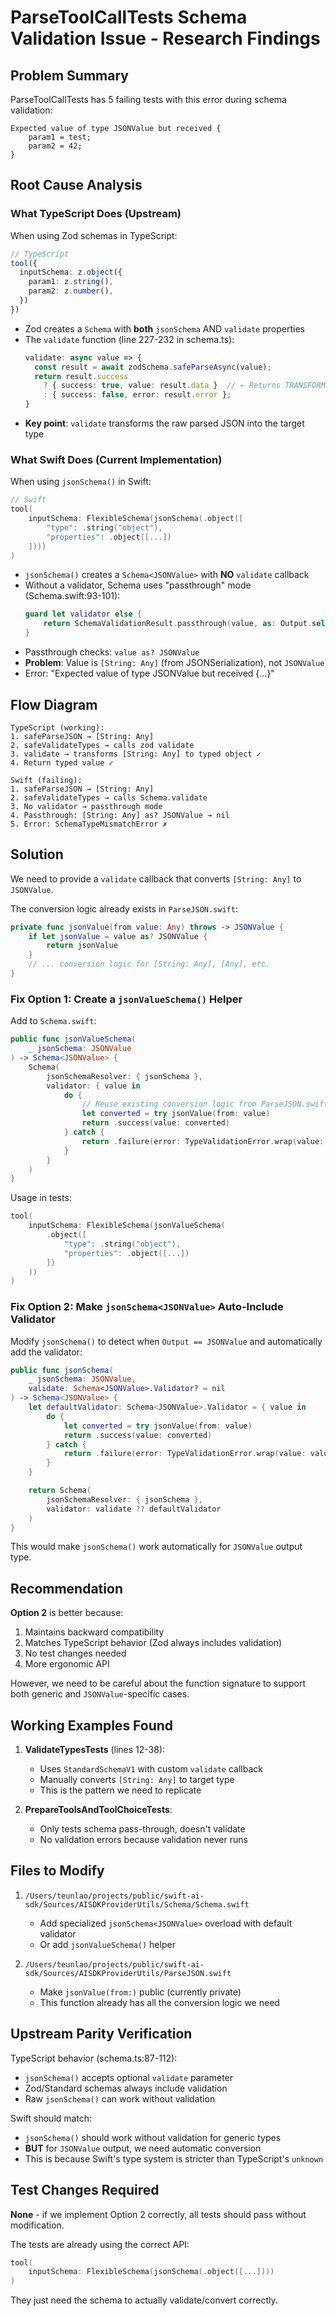 # ParseToolCallTests Schema Validation Issue - Research Findings

## Problem Summary

ParseToolCallTests has 5 failing tests with this error during schema validation:
```
Expected value of type JSONValue but received {
    param1 = test;
    param2 = 42;
}
```

## Root Cause Analysis

### What TypeScript Does (Upstream)

When using Zod schemas in TypeScript:
```typescript
// TypeScript
tool({
  inputSchema: z.object({
    param1: z.string(),
    param2: z.number(),
  })
})
```

- Zod creates a `Schema` with **both** `jsonSchema` AND `validate` properties
- The `validate` function (line 227-232 in schema.ts):
  ```typescript
  validate: async value => {
    const result = await zodSchema.safeParseAsync(value);
    return result.success
      ? { success: true, value: result.data }  // ← Returns TRANSFORMED value
      : { success: false, error: result.error };
  }
  ```
- **Key point**: `validate` transforms the raw parsed JSON into the target type

### What Swift Does (Current Implementation)

When using `jsonSchema()` in Swift:
```swift
// Swift
tool(
    inputSchema: FlexibleSchema(jsonSchema(.object([
        "type": .string("object"),
        "properties": .object([...])
    ])))
)
```

- `jsonSchema()` creates a `Schema<JSONValue>` with **NO** `validate` callback
- Without a validator, Schema uses "passthrough" mode (Schema.swift:93-101):
  ```swift
  guard let validator else {
      return SchemaValidationResult.passthrough(value, as: Output.self)
  }
  ```
- Passthrough checks: `value as? JSONValue`
- **Problem**: Value is `[String: Any]` (from JSONSerialization), not `JSONValue`
- Error: "Expected value of type JSONValue but received {...}"

## Flow Diagram

```
TypeScript (working):
1. safeParseJSON → [String: Any]
2. safeValidateTypes → calls zod validate
3. validate → transforms [String: Any] to typed object ✓
4. Return typed value ✓

Swift (failing):
1. safeParseJSON → [String: Any]
2. safeValidateTypes → calls Schema.validate
3. No validator → passthrough mode
4. Passthrough: [String: Any] as? JSONValue → nil
5. Error: SchemaTypeMismatchError ✗
```

## Solution

We need to provide a `validate` callback that converts `[String: Any]` to `JSONValue`.

The conversion logic already exists in `ParseJSON.swift`:
```swift
private func jsonValue(from value: Any) throws -> JSONValue {
    if let jsonValue = value as? JSONValue {
        return jsonValue
    }
    // ... conversion logic for [String: Any], [Any], etc.
}
```

### Fix Option 1: Create a `jsonValueSchema()` Helper

Add to `Schema.swift`:
```swift
public func jsonValueSchema(
    _ jsonSchema: JSONValue
) -> Schema<JSONValue> {
    Schema(
        jsonSchemaResolver: { jsonSchema },
        validator: { value in
            do {
                // Reuse existing conversion logic from ParseJSON.swift
                let converted = try jsonValue(from: value)
                return .success(value: converted)
            } catch {
                return .failure(error: TypeValidationError.wrap(value: value, cause: error))
            }
        }
    )
}
```

Usage in tests:
```swift
tool(
    inputSchema: FlexibleSchema(jsonValueSchema(
        .object([
            "type": .string("object"),
            "properties": .object([...])
        ])
    ))
)
```

### Fix Option 2: Make `jsonSchema<JSONValue>` Auto-Include Validator

Modify `jsonSchema()` to detect when `Output == JSONValue` and automatically add the validator:

```swift
public func jsonSchema(
    _ jsonSchema: JSONValue,
    validate: Schema<JSONValue>.Validator? = nil
) -> Schema<JSONValue> {
    let defaultValidator: Schema<JSONValue>.Validator = { value in
        do {
            let converted = try jsonValue(from: value)
            return .success(value: converted)
        } catch {
            return .failure(error: TypeValidationError.wrap(value: value, cause: error))
        }
    }

    return Schema(
        jsonSchemaResolver: { jsonSchema },
        validator: validate ?? defaultValidator
    )
}
```

This would make `jsonSchema()` work automatically for `JSONValue` output type.

## Recommendation

**Option 2** is better because:
1. Maintains backward compatibility
2. Matches TypeScript behavior (Zod always includes validation)
3. No test changes needed
4. More ergonomic API

However, we need to be careful about the function signature to support both generic and `JSONValue`-specific cases.

## Working Examples Found

1. **ValidateTypesTests** (lines 12-38):
   - Uses `StandardSchemaV1` with custom `validate` callback
   - Manually converts `[String: Any]` to target type
   - This is the pattern we need to replicate

2. **PrepareToolsAndToolChoiceTests**:
   - Only tests schema pass-through, doesn't validate
   - No validation errors because validation never runs

## Files to Modify

1. `/Users/teunlao/projects/public/swift-ai-sdk/Sources/AISDKProviderUtils/Schema/Schema.swift`
   - Add specialized `jsonSchema<JSONValue>` overload with default validator
   - Or add `jsonValueSchema()` helper

2. `/Users/teunlao/projects/public/swift-ai-sdk/Sources/AISDKProviderUtils/ParseJSON.swift`
   - Make `jsonValue(from:)` public (currently private)
   - This function already has all the conversion logic we need

## Upstream Parity Verification

TypeScript behavior (schema.ts:87-112):
- `jsonSchema()` accepts optional `validate` parameter
- Zod/Standard schemas always include validation
- Raw `jsonSchema()` can work without validation

Swift should match:
- `jsonSchema()` should work without validation for generic types
- **BUT** for `JSONValue` output, we need automatic conversion
- This is because Swift's type system is stricter than TypeScript's `unknown`

## Test Changes Required

**None** - if we implement Option 2 correctly, all tests should pass without modification.

The tests are already using the correct API:
```swift
tool(
    inputSchema: FlexibleSchema(jsonSchema(.object([...])))
)
```

They just need the schema to actually validate/convert correctly.
